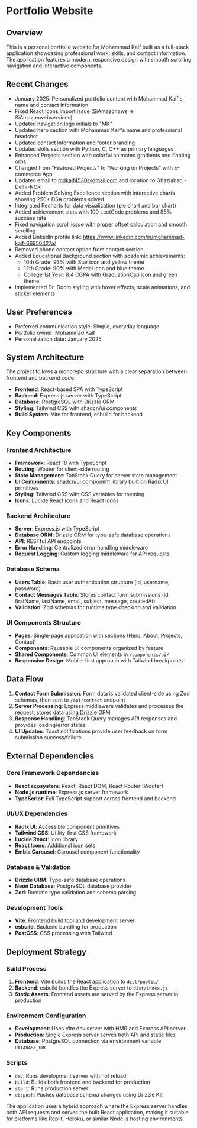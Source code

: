 # Portfolio Website

## Overview

This is a personal portfolio website for Mohammad Kaif built as a full-stack application showcasing professional work, skills, and contact information. The application features a modern, responsive design with smooth scrolling navigation and interactive components.

## Recent Changes

- January 2025: Personalized portfolio content with Mohammad Kaif's name and contact information
- Fixed React Icons import issue (SiAmazonaws -> SiAmazonwebservices)
- Updated navigation logo initials to "MK"
- Updated hero section with Mohammad Kaif's name and professional headshot
- Updated contact information and footer branding
- Updated skills section with Python, C, C++ as primary languages
- Enhanced Projects section with colorful animated gradients and floating orbs
- Changed from "Featured Projects" to "Working on Projects" with E-commerce App
- Updated email to mdkaif4530@gmail.com and location to Ghaziabad - Delhi-NCR
- Added Problem Solving Excellence section with interactive charts showing 250+ DSA problems solved
- Integrated Recharts for data visualization (pie chart and bar chart)
- Added achievement stats with 100 LeetCode problems and 85% success rate
- Fixed navigation scroll issue with proper offset calculation and smooth scrolling
- Added LinkedIn profile link: https://www.linkedin.com/in/mohammad-kaif-66950427a/
- Removed phone contact option from contact section
- Added Educational Background section with academic achievements:
  - 10th Grade: 93% with Star icon and yellow theme
  - 12th Grade: 90% with Medal icon and blue theme
  - College 1st Year: 8.4 CGPA with GraduationCap icon and green theme
- Implemented Dr. Doom styling with hover effects, scale animations, and sticker elements

## User Preferences

- Preferred communication style: Simple, everyday language
- Portfolio owner: Mohammad Kaif
- Personalization date: January 2025

## System Architecture

The project follows a monorepo structure with a clear separation between frontend and backend code:

- **Frontend**: React-based SPA with TypeScript
- **Backend**: Express.js server with TypeScript
- **Database**: PostgreSQL with Drizzle ORM
- **Styling**: Tailwind CSS with shadcn/ui components
- **Build System**: Vite for frontend, esbuild for backend

## Key Components

### Frontend Architecture
- **Framework**: React 18 with TypeScript
- **Routing**: Wouter for client-side routing
- **State Management**: TanStack Query for server state management
- **UI Components**: shadcn/ui component library built on Radix UI primitives
- **Styling**: Tailwind CSS with CSS variables for theming
- **Icons**: Lucide React icons and React Icons

### Backend Architecture
- **Server**: Express.js with TypeScript
- **Database ORM**: Drizzle ORM for type-safe database operations
- **API**: RESTful API endpoints
- **Error Handling**: Centralized error handling middleware
- **Request Logging**: Custom logging middleware for API requests

### Database Schema
- **Users Table**: Basic user authentication structure (id, username, password)
- **Contact Messages Table**: Stores contact form submissions (id, firstName, lastName, email, subject, message, createdAt)
- **Validation**: Zod schemas for runtime type checking and validation

### UI Components Structure
- **Pages**: Single-page application with sections (Hero, About, Projects, Contact)
- **Components**: Reusable UI components organized by feature
- **Shared Components**: Common UI elements in `/components/ui/`
- **Responsive Design**: Mobile-first approach with Tailwind breakpoints

## Data Flow

1. **Contact Form Submission**: Form data is validated client-side using Zod schemas, then sent to `/api/contact` endpoint
2. **Server Processing**: Express middleware validates and processes the request, stores data using Drizzle ORM
3. **Response Handling**: TanStack Query manages API responses and provides loading/error states
4. **UI Updates**: Toast notifications provide user feedback on form submission success/failure

## External Dependencies

### Core Framework Dependencies
- **React ecosystem**: React, React DOM, React Router (Wouter)
- **Node.js runtime**: Express.js server framework
- **TypeScript**: Full TypeScript support across frontend and backend

### UI/UX Dependencies
- **Radix UI**: Accessible component primitives
- **Tailwind CSS**: Utility-first CSS framework
- **Lucide React**: Icon library
- **React Icons**: Additional icon sets
- **Embla Carousel**: Carousel component functionality

### Database & Validation
- **Drizzle ORM**: Type-safe database operations
- **Neon Database**: PostgreSQL database provider
- **Zod**: Runtime type validation and schema parsing

### Development Tools
- **Vite**: Frontend build tool and development server
- **esbuild**: Backend bundling for production
- **PostCSS**: CSS processing with Tailwind

## Deployment Strategy

### Build Process
1. **Frontend**: Vite builds the React application to `dist/public/`
2. **Backend**: esbuild bundles the Express server to `dist/index.js`
3. **Static Assets**: Frontend assets are served by the Express server in production

### Environment Configuration
- **Development**: Uses Vite dev server with HMR and Express API server
- **Production**: Single Express server serves both API and static files
- **Database**: PostgreSQL connection via environment variable `DATABASE_URL`

### Scripts
- `dev`: Runs development server with hot reload
- `build`: Builds both frontend and backend for production
- `start`: Runs production server
- `db:push`: Pushes database schema changes using Drizzle Kit

The application uses a hybrid approach where the Express server handles both API requests and serves the built React application, making it suitable for platforms like Replit, Heroku, or similar Node.js hosting environments.